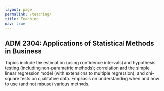 ```yaml
---
layout: page
permalink: /teaching/
title: Teaching
nav: true
---
```





<div class="projects grid">
  
  <div class="grid-item">
        <div class="card-body">
          <h2 class="card-title">ADM 2304: Applications of Statistical Methods in Business</h2>
          <p class="card-text">
            Topics include the estimation (using confidence intervals) and hypothesis testing (including non-parametric methods); correlation and the simple linear regression model (with extensions to multiple regression); and chi-square tests on qualitative data. Emphasis on understanding when and how to use (and not misuse) various methods. 
          </p>
        </div>
  </div>
<!--
  <div class="grid-item">
        <div class="card-body">
          <h2 class="card-title">MIE 465: Analytics in Action</h2>
          <p class="card-text">
            This senior undergraduate course covers predictive and prescriptive analytics focusing on case studies. The methods studied include regression, classification, clustering, optimization, and simulation. Applications are drawn from business, finance, health care, public sector, and sports. 
          </p>
        </div>
  </div>
  <div class="grid-item">
        <div class="card-body">
          <h2 class="card-title">MIE 258: Engineering Economics and Accounting</h2>
          <p class="card-text">
            This course covers economic and accounting principles for second and third-year undergraduates. Topics include financial statements, depreciation, accounting, time value of money, project analysis and risk, replacement analysis, and public sector analysis.
          </p>
        </div>
  </div>
  <div class="grid-item">
        <div class="card-body">
          <h2 class="card-title">MIE 1620: Linear Programming and Network Flows</h2>
          <p class="card-text">
            This is a graduate level course on linear programming theory, covering the simplex method, duality, post-optimality analysis, interior point methods, decomposition for large-scale optimization, and network flow algorithms (maximum flow, shortest path, assignment, etc.).
          </p>
        </div>
  </div>
  <div class="grid-item">
        <div class="card-body">
          <h2 class="card-title">ECE 363: Communication Systems</h2>
          <p class="card-text">
            This is a third-year course introducing analog and digital communication signals and systems. Topics include random processes, spectral densities, bandwidth, (amplitude, frequency, and phase) modulation, multiplexing, sampling, quantization, interference, and (amplitude, frequency, and phase) shift keying. 
          </p>
        </div>
  </div>
-->

</div>



